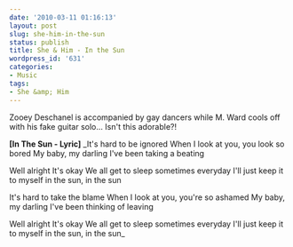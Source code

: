 ```yaml
---
date: '2010-03-11 01:16:13'
layout: post
slug: she-him-in-the-sun
status: publish
title: She & Him - In the Sun
wordpress_id: '631'
categories:
- Music
tags:
- She &amp; Him
---
```



Zooey Deschanel is accompanied by gay dancers while M. Ward cools off with his fake guitar solo... Isn't this adorable?!

**[In The Sun - Lyric]**
_It's hard to be ignored
When I look at you, you look so bored
My baby, my darling
I've been taking a beating

Well alright
It's okay
We all get to sleep sometimes everyday
I'll just keep it to myself in the sun, in the sun

It's hard to take the blame
When I look at you, you're so ashamed
My baby, my darling
I've been thinking of leaving

Well alright
It's okay
We all get to sleep sometimes everyday
I'll just keep it to myself in the sun, in the sun_

